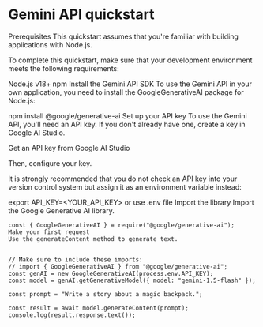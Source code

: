 # Gemini API quickstart 

Prerequisites
This quickstart assumes that you're familiar with building applications with Node.js.

To complete this quickstart, make sure that your development environment meets the following requirements:

Node.js v18+
npm
Install the Gemini API SDK
To use the Gemini API in your own application, you need to install the GoogleGenerativeAI package for Node.js:


npm install @google/generative-ai
Set up your API key
To use the Gemini API, you'll need an API key. If you don't already have one, create a key in Google AI Studio.

Get an API key from Google AI Studio

Then, configure your key.

It is strongly recommended that you do not check an API key into your version control system but assign it as an environment variable instead:


export API_KEY=<YOUR_API_KEY> or use .env file
Import the library
Import the Google Generative AI library.

```
const { GoogleGenerativeAI } = require("@google/generative-ai");
Make your first request
Use the generateContent method to generate text.


// Make sure to include these imports:
// import { GoogleGenerativeAI } from "@google/generative-ai";
const genAI = new GoogleGenerativeAI(process.env.API_KEY);
const model = genAI.getGenerativeModel({ model: "gemini-1.5-flash" });

const prompt = "Write a story about a magic backpack.";

const result = await model.generateContent(prompt);
console.log(result.response.text());

```